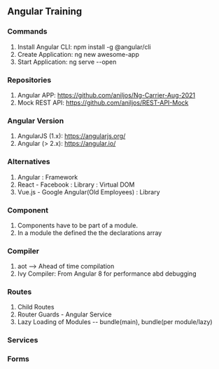 ## Angular Training



### Commands

1. Install Angular CLI: npm install -g @angular/cli
2. Create Application: ng new awesome-app
3. Start Application: ng serve --open

### Repositories

1. Angular APP: https://github.com/aniljos/Ng-Carrier-Aug-2021
2. Mock REST API: https://github.com/aniljos/REST-API-Mock

### Angular Version

1. AngularJS (1.x): https://angularjs.org/
2. Angular (> 2.x): https://angular.io/


### Alternatives

1. Angular : Framework
2. React - Facebook : Library : Virtual DOM
3. Vue.js - Google Angular(Old Employees) : Library

### Component

1. Components have to be part of a module.
2. In a module the defined the the declarations array

### Compiler

1. aot --> Ahead of time compilation
2. Ivy Compiler: From Angular 8 for performance abd debugging

### Routes

1. Child Routes
2. Router Guards - Angular Service
3. Lazy Loading of Modules -- bundle(main), bundle(per module/lazy)
   

### Services

### Forms